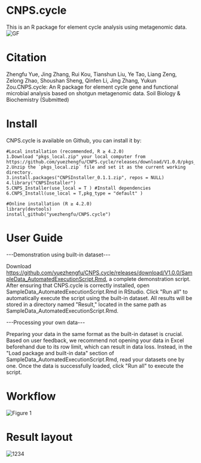 # CNPS.cycle
This is an R package for element cycle analysis using metagenomic data.
![GF](https://github.com/yuezhengfu/CNPS.cycle/assets/39332214/183e531f-31ff-4bb0-9504-0635b67422a7)
# Citation
Zhengfu Yue, Jing Zhang, Rui Kou, Tianshun Liu, Ye Tao, Liang Zeng, Zelong Zhao, Shoushan Sheng, Qinfen Li, Jing Zhang, Yukun Zou.CNPS.cycle: An R package for element cycle gene and functional microbial analysis based on shotgun metagenomic data. Soil Biology & Biochemistry (Submitted)
# Install
CNPS.cycle is available on Github, you can install it by:
```{r}
#Local installation (recommended, R ≥ 4.2.0)
1.Download "pkgs_local.zip" your local computer from https://github.com/yuezhengfu/CNPS.cycle/releases/download/V1.0.0/pkgs_local.zip
2.Unzip the `pkgs_local.zip` file and set it as the current working directory.
3.install.packages("CNPSInstaller_0.1.1.zip", repos = NULL)
4.library("CNPSInstaller")
5.CNPS_Installer(use_local = T ) #Install dependencies
6.CNPS_Install(use_local = T,pkg_type = "default" )

#Online installation (R ≥ 4.2.0)
library(devtools) 
install_github("yuezhengfu/CNPS.cycle")
```
# User Guide
---Demonstration using built-in dataset---

Download https://github.com/yuezhengfu/CNPS.cycle/releases/download/V1.0.0/SampleData_AutomatedExecutionScript.Rmd, a complete demonstration script. After ensuring that CNPS.cycle is correctly installed, open SampleData_AutomatedExecutionScript.Rmd in RStudio. Click "Run all" to automatically execute the script using the built-in dataset. All results will be stored in a directory named "Result," located in the same path as SampleData_AutomatedExecutionScript.Rmd.

---Processing your own data---

Preparing your data in the same format as the built-in dataset is crucial. Based on user feedback, we recommend not opening your data in Excel beforehand due to its row limit, which can result in data loss. Instead, in the "Load package and built-in data" section of SampleData_AutomatedExecutionScript.Rmd, read your datasets one by one. Once the data is successfully loaded, click "Run all" to execute the script.
 
# Workflow
![Figure 1](https://github.com/yuezhengfu/CNPS.cycle/assets/39332214/1cbe8b07-1e90-4a4c-973e-5ab89d34a2a9)
# Result layout
![1234](https://github.com/yuezhengfu/CNPS.cycle/assets/39332214/875f9ff2-978d-41fd-9b52-f5056e706ef5)
